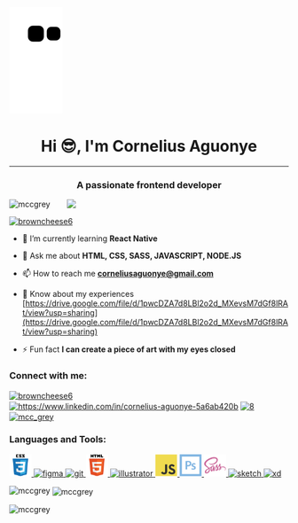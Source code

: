 ![MasterHead](https://raw.githubusercontent.com/preethamb97/preethamb97/2d66fcd6b470d45998ee71ab8f439d86ebad104e/github-contribution-grid-snake.svg)
<h1 align="center">Hi 😎, I'm Cornelius Aguonye</h1>
<hr>
<h3 align="center">A passionate frontend developer</h3>
<img align="right" alt"Coding" width="400" src="https://thumbs.gfycat.com/BoringGraveAmericanbobtail-max-1mb.gif">

<p align="left"> <img src="https://komarev.com/ghpvc/?username=mccgrey&label=Profile%20views&color=0e75b6&style=flat" alt="mccgrey" /> </p>

<p align="left"> <a href="https://twitter.com/browncheese6" target="blank"><img src="https://img.shields.io/twitter/follow/browncheese6?logo=twitter&style=for-the-badge" alt="browncheese6" /></a> </p>

- 🌱 I’m currently learning **React Native**

- 💬 Ask me about **HTML, CSS, SASS, JAVASCRIPT, NODE.JS**

- 📫 How to reach me **corneliusaguonye@gmail.com**

- 📄 Know about my experiences [https://drive.google.com/file/d/1pwcDZA7d8LBl2o2d_MXevsM7dGf8lRAt/view?usp=sharing](https://drive.google.com/file/d/1pwcDZA7d8LBl2o2d_MXevsM7dGf8lRAt/view?usp=sharing)

- ⚡ Fun fact **I can create a piece of art with my eyes closed**

<h3 align="left">Connect with me:</h3>
<p align="left">
<a href="https://twitter.com/browncheese6" target="blank"><img align="center" src="https://raw.githubusercontent.com/rahuldkjain/github-profile-readme-generator/master/src/images/icons/Social/twitter.svg" alt="browncheese6" height="30" width="40" /></a>
<a href="https://linkedin.com/in/https://www.linkedin.com/in/cornelius-aguonye-5a6ab420b" target="blank"><img align="center" src="https://raw.githubusercontent.com/rahuldkjain/github-profile-readme-generator/master/src/images/icons/Social/linked-in-alt.svg" alt="https://www.linkedin.com/in/cornelius-aguonye-5a6ab420b" height="30" width="40" /></a>
<a href="https://fb.com/8" target="blank"><img align="center" src="https://raw.githubusercontent.com/rahuldkjain/github-profile-readme-generator/master/src/images/icons/Social/facebook.svg" alt="8" height="30" width="40" /></a>
<a href="https://instagram.com/mcc_grey" target="blank"><img align="center" src="https://raw.githubusercontent.com/rahuldkjain/github-profile-readme-generator/master/src/images/icons/Social/instagram.svg" alt="mcc_grey" height="30" width="40" /></a>
</p>

<h3 align="left">Languages and Tools:</h3>
<p align="left"> <a href="https://www.w3schools.com/css/" target="_blank" rel="noreferrer"> <img src="https://raw.githubusercontent.com/devicons/devicon/master/icons/css3/css3-original-wordmark.svg" alt="css3" width="40" height="40"/> </a> <a href="https://www.figma.com/" target="_blank" rel="noreferrer"> <img src="https://www.vectorlogo.zone/logos/figma/figma-icon.svg" alt="figma" width="40" height="40"/> </a> <a href="https://git-scm.com/" target="_blank" rel="noreferrer"> <img src="https://www.vectorlogo.zone/logos/git-scm/git-scm-icon.svg" alt="git" width="40" height="40"/> </a> <a href="https://www.w3.org/html/" target="_blank" rel="noreferrer"> <img src="https://raw.githubusercontent.com/devicons/devicon/master/icons/html5/html5-original-wordmark.svg" alt="html5" width="40" height="40"/> </a> <a href="https://www.adobe.com/in/products/illustrator.html" target="_blank" rel="noreferrer"> <img src="https://www.vectorlogo.zone/logos/adobe_illustrator/adobe_illustrator-icon.svg" alt="illustrator" width="40" height="40"/> </a> <a href="https://developer.mozilla.org/en-US/docs/Web/JavaScript" target="_blank" rel="noreferrer"> <img src="https://raw.githubusercontent.com/devicons/devicon/master/icons/javascript/javascript-original.svg" alt="javascript" width="40" height="40"/> </a> <a href="https://www.photoshop.com/en" target="_blank" rel="noreferrer"> <img src="https://raw.githubusercontent.com/devicons/devicon/master/icons/photoshop/photoshop-line.svg" alt="photoshop" width="40" height="40"/> </a> <a href="https://sass-lang.com" target="_blank" rel="noreferrer"> <img src="https://raw.githubusercontent.com/devicons/devicon/master/icons/sass/sass-original.svg" alt="sass" width="40" height="40"/> </a> <a href="https://www.sketch.com/" target="_blank" rel="noreferrer"> <img src="https://www.vectorlogo.zone/logos/sketchapp/sketchapp-icon.svg" alt="sketch" width="40" height="40"/> </a> <a href="https://www.adobe.com/products/xd.html" target="_blank" rel="noreferrer"> <img src="https://cdn.worldvectorlogo.com/logos/adobe-xd.svg" alt="xd" width="40" height="40"/> </a> </p>

<p><img align="left" src="https://github-readme-stats.vercel.app/api/top-langs?username=mccgrey&show_icons=true&locale=en&layout=compact" alt="mccgrey" /></p>

<p>&nbsp;<img align="center" src="https://github-readme-stats.vercel.app/api?username=mccgrey&show_icons=true&locale=en" alt="mccgrey" /></p>

<p><img align="center" src="https://github-readme-streak-stats.herokuapp.com/?user=mccgrey&" alt="mccgrey" /></p>
